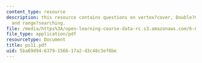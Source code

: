 ```yaml
---
content_type: resource
description: this resource contains questions on vertex?cover, Double?Coverage?algorithm,
  and range?searching.
file: /media/https%3A/open-learning-course-data-rc.s3.amazonaws.com/6-854j-advanced-algorithms-fall-2005/5ba69d946379156617a2d3c48c3ef8be_ps11.pdf
file_type: application/pdf
resourcetype: Document
title: ps11.pdf
uid: 5ba69d94-6379-1566-17a2-d3c48c3ef8be
---
```

